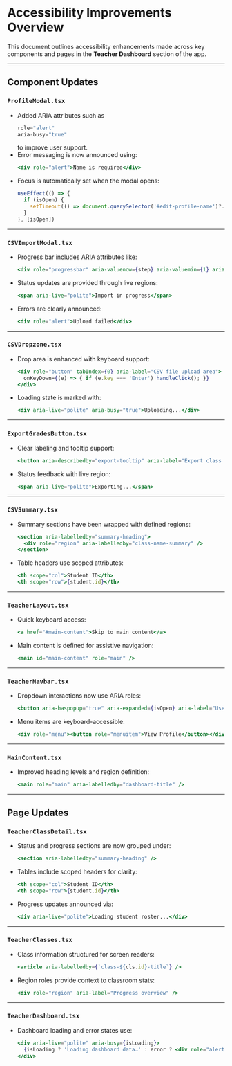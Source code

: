 
# Accessibility Improvements Overview

This document outlines accessibility enhancements made across key components and pages in the **Teacher Dashboard** section of the app. 

---

## Component Updates

### `ProfileModal.tsx`
- Added ARIA attributes such as  
  ```jsx
  role="alert"
  aria-busy="true"
  ```
  to improve user support.
- Error messaging is now announced using:
  ```jsx
  <div role="alert">Name is required</div>
  ```
- Focus is automatically set when the modal opens:
  ```jsx
  useEffect(() => {
    if (isOpen) {
      setTimeout(() => document.querySelector('#edit-profile-name')?.focus(), 100);
    }
  }, [isOpen])
  ```

---

### `CSVImportModal.tsx`
- Progress bar includes ARIA attributes like:
  ```jsx
  <div role="progressbar" aria-valuenow={step} aria-valuemin={1} aria-valuemax={3} />
  ```
- Status updates are provided through live regions:
  ```jsx
  <span aria-live="polite">Import in progress</span>
  ```
- Errors are clearly announced:
  ```jsx
  <div role="alert">Upload failed</div>
  ```

---

### `CSVDropzone.tsx`
- Drop area is enhanced with keyboard support:
  ```jsx
  <div role="button" tabIndex={0} aria-label="CSV file upload area">
    onKeyDown={(e) => { if (e.key === 'Enter') handleClick(); }}
  </div>
  ```
- Loading state is marked with:
  ```jsx
  <div aria-live="polite" aria-busy="true">Uploading...</div>
  ```

---

### `ExportGradesButton.tsx`
- Clear labeling and tooltip support:
  ```jsx
  <button aria-describedby="export-tooltip" aria-label="Export class progress" />
  ```
- Status feedback with live region:
  ```jsx
  <span aria-live="polite">Exporting...</span>
  ```

---

### `CSVSummary.tsx`
- Summary sections have been wrapped with defined regions:
  ```jsx
  <section aria-labelledby="summary-heading">
    <div role="region" aria-labelledby="class-name-summary" />
  </section>
  ```
- Table headers use scoped attributes:
  ```jsx
  <th scope="col">Student ID</th>
  <th scope="row">{student.id}</th>
  ```

---

### `TeacherLayout.tsx`
- Quick keyboard access:
  ```jsx
  <a href="#main-content">Skip to main content</a>
  ```
- Main content is defined for assistive navigation:
  ```jsx
  <main id="main-content" role="main" />
  ```

---

### `TeacherNavbar.tsx`
- Dropdown interactions now use ARIA roles:
  ```jsx
  <button aria-haspopup="true" aria-expanded={isOpen} aria-label="User menu" />
  ```
- Menu items are keyboard-accessible:
  ```jsx
  <div role="menu"><button role="menuitem">View Profile</button></div>
  ```

---

### `MainContent.tsx`
- Improved heading levels and region definition:
  ```jsx
  <main role="main" aria-labelledby="dashboard-title" />
  ```

---

## Page Updates

### `TeacherClassDetail.tsx`
- Status and progress sections are now grouped under:
  ```jsx
  <section aria-labelledby="summary-heading" />
  ```
- Tables include scoped headers for clarity:
  ```jsx
  <th scope="col">Student ID</th>
  <th scope="row">{student.id}</th>
  ```
- Progress updates announced via:
  ```jsx
  <div aria-live="polite">Loading student roster...</div>
  ```

---

### `TeacherClasses.tsx`
- Class information structured for screen readers:
  ```jsx
  <article aria-labelledby={`class-${cls.id}-title`} />
  ```
- Region roles provide context to classroom stats:
  ```jsx
  <div role="region" aria-label="Progress overview" />
  ```

---

### `TeacherDashboard.tsx`
- Dashboard loading and error states use:
  ```jsx
  <div aria-live="polite" aria-busy={isLoading}>
    {isLoading ? 'Loading dashboard data…' : error ? <div role="alert">Error: {error}</div> : null}
  </div>
  ```
